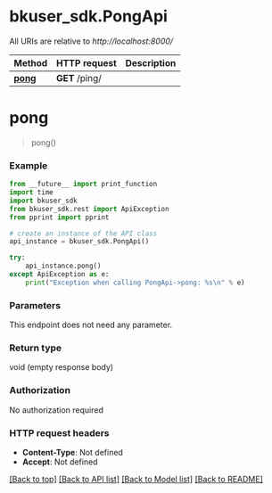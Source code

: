 # bkuser_sdk.PongApi

All URIs are relative to *http://localhost:8000/*

Method | HTTP request | Description
------------- | ------------- | -------------
[**pong**](PongApi.md#pong) | **GET** /ping/ | 

# **pong**
> pong()



### Example
```python
from __future__ import print_function
import time
import bkuser_sdk
from bkuser_sdk.rest import ApiException
from pprint import pprint

# create an instance of the API class
api_instance = bkuser_sdk.PongApi()

try:
    api_instance.pong()
except ApiException as e:
    print("Exception when calling PongApi->pong: %s\n" % e)
```

### Parameters
This endpoint does not need any parameter.

### Return type

void (empty response body)

### Authorization

No authorization required

### HTTP request headers

 - **Content-Type**: Not defined
 - **Accept**: Not defined

[[Back to top]](#) [[Back to API list]](../README.md#documentation-for-api-endpoints) [[Back to Model list]](../README.md#documentation-for-models) [[Back to README]](../README.md)

